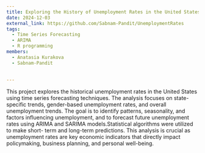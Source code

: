 ```yaml
---
title: Exploring the History of Unemployment Rates in the United States
date: 2024-12-03
external_link: https://github.com/Sabnam-Pandit/UnemploymentRates
tags:
  - Time Series Forecasting
  - ARIMA
  - R programming
members:
  - Anatasia Kurakova
  - Sabnam-Pandit
 
  
---
```


This project explores the historical unemployment rates in the United States using time series forecasting techniques. The analysis focuses on state-specific trends, gender-based unemployment rates, and overall unemployment trends. The goal is to identify patterns, seasonality, and factors influencing unemployment, and to forecast future unemployment rates using ARIMA and SARIMA models.Statistical algorithms were utilized to make short- term and long-term
predictions. This analysis is crucial as unemployment rates are key economic indicators that
directly impact policymaking, business planning, and personal well-being.

<!--more-->